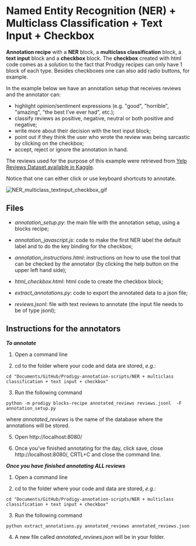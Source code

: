# Named Entity Recognition (NER) + Multiclass Classification + Text Input + Checkbox

**Annotation recipe** with a **NER** block, a **multiclass classification** block, a **text input** block and a **checkbox** block. The **checkbox** created with html code comes as a solution to the fact that Prodigy recipes can only have 1 block of each type. Besides checkboxes one can also add radio buttons, for example.

In the example below we have an annotation setup that receives reviews and the annotator can:
- highlight opinion/sentiment expressions (e.g. "good", "horrible", "amazing", "the best I've ever had", etc.);
- classify reviews as positive, negative, neutral or both positive and negative;
- write more about their decision with the text input block;
- point out if they think the user who wrote the review was being sarcastic by clicking on the checkbox;
- accept, reject or ignore the annotation in hand.

The reviews used for the purpose of this example were retrieved from [Yelp Reviews Dataset available in Kaggle](https://www.kaggle.com/code/omkarsabnis/sentiment-analysis-on-the-yelp-reviews-dataset/data).

Notice that one can either click or use keyboard shortcuts to annotate.

![NER_multiclass_textinput_checkbox_gif](https://github.com/sofiapinto/Prodigy-annotation-scripts/blob/main/gifs/prodigy_NER_multiclass_textinput_checkbox.gif)

## Files

* *annotation_setup.py*: the main file with the annotation setup, using a blocks recipe;

* *annotation_javascript.js*: code to make the first NER label the default label and to do the key binding for the checkbox;

* *annotation_instructions.html*: instructions on how to use the tool that can be checked by the annotator (by clicking the help button on the upper left hand side);

* *html_checkbox.html*: html code to create the checkbox block;

* *extract_annotations.py*: code to export the annotated data to a json file;

* *reviews.jsonl*: file with text reviews to annotate (the input file needs to be of type jsonl);

## Instructions for the annotators

***To annotate*** 

1. Open a command line

2. cd to the folder where your code and data are stored, *e.g.*:

```
cd "Documents/GitHub/Prodigy-annotation-scripts/NER + multiclass classification + text input + checkbox"
```

3. Run the following command

```
python -m prodigy blocks-recipe annotated_reviews reviews.jsonl  -F annotation_setup.py
```
where *annotated_reviews* is the name of the database where the annotations will be stored.

5. Open http://localhost:8080/

6. Once you've finished annotating for the day, click save, close http://localhost:8080/, CRTL+C and close the command line.

***Once you have finished annotating ALL reviews***

1. Open a command line

2. cd to the folder where your code and data are stored, *e.g.*:

```
cd "Documents/GitHub/Prodigy-annotation-scripts/NER + multiclass classification + text input + checkbox"
```

3. Run the following command

```
python extract_annotations.py annotated_reviews annotated_reviews.json
```

4. A new file called *annotated_reviews.json* will be in your folder. 